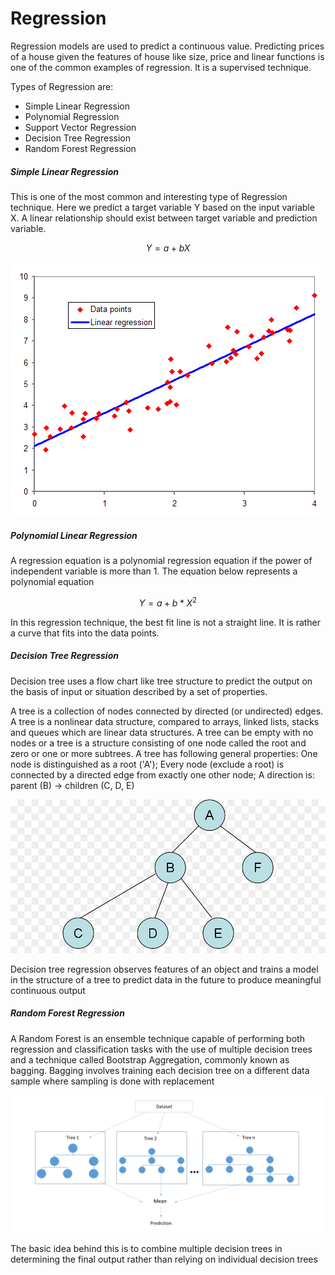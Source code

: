 # Regression

Regression models are used to predict a continuous value. Predicting prices of a house given the features of house like size, price and linear functions is one of the common examples of regression. It is a supervised technique.

Types of Regression are:

 - Simple Linear Regression
 - Polynomial Regression
 - Support Vector Regression
 - Decision Tree Regression
 - Random Forest Regression

##### Simple Linear Regression

This is one of the most common and interesting type of Regression technique. Here we predict a target variable Y based on the input variable X. A linear relationship should exist between target variable and prediction variable.

$$Y = a + bX$$

![Simple regression](simple_regression.png)


##### Polynomial Linear Regression

A regression equation is a polynomial regression equation if the power of independent variable is more than 1. The equation below represents a polynomial equation

$$Y=a+b*X^2$$

In this regression technique, the best fit line is not a straight line. It is rather a curve that fits into the data points.

##### Decision Tree Regression

Decision tree uses a flow chart like tree structure to predict the output on the basis of input or situation described by a set of properties.

A tree is a collection of nodes connected by directed (or undirected) edges. A tree is a nonlinear data structure, compared to arrays, linked lists, stacks and queues which are linear data structures. A tree can be empty with no nodes or a tree is a structure consisting of one node called the root and zero or one or more subtrees. A tree has following general properties: 
One node is distinguished as a root ('A'); 
Every node (exclude a root) is connected by a directed edge from exactly one other node; A direction is: parent (B) -> children (C, D, E)

![Tree structure](tree_structure.jpg)

Decision tree regression observes features of an object and trains a model in the structure of a tree to predict data in the future to produce meaningful continuous output


##### Random Forest Regression


A Random Forest is an ensemble technique capable of performing both regression and classification tasks with the use of multiple decision trees and a technique called Bootstrap Aggregation, commonly known as bagging. Bagging involves training each decision tree on a different data sample where sampling is done with replacement

![Random forest](randomforest_regression.png)

The basic idea behind this is to combine multiple decision trees in determining the final output rather than relying on individual decision trees
